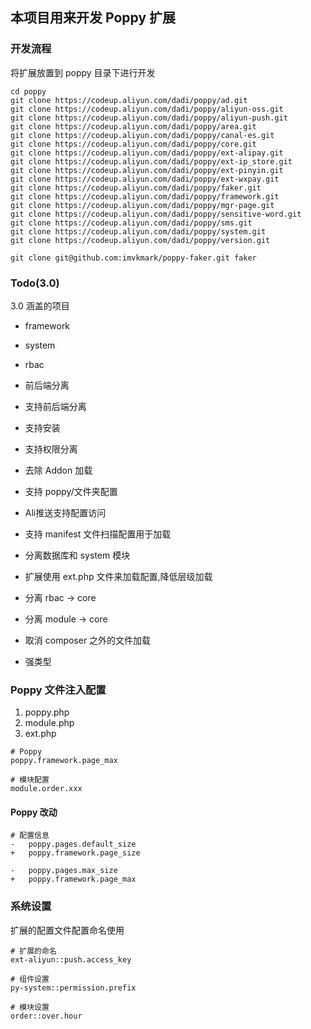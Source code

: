 ## 本项目用来开发 Poppy 扩展

### 开发流程

将扩展放置到 poppy 目录下进行开发

```
cd poppy
git clone https://codeup.aliyun.com/dadi/poppy/ad.git
git clone https://codeup.aliyun.com/dadi/poppy/aliyun-oss.git
git clone https://codeup.aliyun.com/dadi/poppy/aliyun-push.git
git clone https://codeup.aliyun.com/dadi/poppy/area.git
git clone https://codeup.aliyun.com/dadi/poppy/canal-es.git
git clone https://codeup.aliyun.com/dadi/poppy/core.git
git clone https://codeup.aliyun.com/dadi/poppy/ext-alipay.git
git clone https://codeup.aliyun.com/dadi/poppy/ext-ip_store.git
git clone https://codeup.aliyun.com/dadi/poppy/ext-pinyin.git
git clone https://codeup.aliyun.com/dadi/poppy/ext-wxpay.git
git clone https://codeup.aliyun.com/dadi/poppy/faker.git
git clone https://codeup.aliyun.com/dadi/poppy/framework.git
git clone https://codeup.aliyun.com/dadi/poppy/mgr-page.git
git clone https://codeup.aliyun.com/dadi/poppy/sensitive-word.git
git clone https://codeup.aliyun.com/dadi/poppy/sms.git
git clone https://codeup.aliyun.com/dadi/poppy/system.git
git clone https://codeup.aliyun.com/dadi/poppy/version.git

git clone git@github.com:imvkmark/poppy-faker.git faker
```

### Todo(3.0)

3.0 涵盖的项目

- framework
- system
- rbac
- 前后端分离


- 支持前后端分离
- 支持安装
- 支持权限分离
- 去除 Addon 加载
- 支持 poppy/文件夹配置
- Ali推送支持配置访问
- 支持 manifest 文件扫描配置用于加载
- 分离数据库和 system 模块
- 扩展使用 ext.php 文件来加载配置,降低层级加载
- 分离 rbac -> core
- 分离 module -> core
- 取消 composer 之外的文件加载
- 强类型

### Poppy 文件注入配置

1. poppy.php
2. module.php
3. ext.php

```
# Poppy
poppy.framework.page_max

# 模块配置
module.order.xxx
```

#### Poppy 改动

```
# 配置信息
-	poppy.pages.default_size
+	poppy.framework.page_size

-	poppy.pages.max_size
+	poppy.framework.page_max
```

### 系统设置

扩展的配置文件配置命名使用

```
# 扩展的命名
ext-aliyun::push.access_key

# 组件设置
py-system::permission.prefix

# 模块设置
order::over.hour
```

